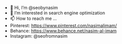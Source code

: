 - 👋 Hi, I’m @seobynasim
- 👀 I’m interested in search engine optimization
- 📫 How to reach me ...
- Pinterest: https://www.pinterest.com/nasimalimam/
- Behance: https://www.behance.net/nasim-al-imam
- Instagram: @seofromnasim
<!---
seobynasim/seobynasim is a ✨ special ✨ repository because its `README.md` (this file) appears on your GitHub profile.
You can click the Preview link to take a look at your changes.
--->
